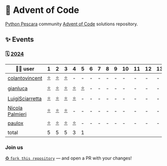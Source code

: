 # 🌠 Advent of Code

[Python Pescara](https://pescara.python.it) community [Advent of Code](https://adventofcode.com/) solutions repository.

## ✨ Events

### 🗓️ [2024](https://adventofcode.com/2024)

| 🧑‍💻 user                                               | 1                                                                                | 2                                                                                | 3                                                                          | 4   | 5   | 6   | 7   | 8   | 9   | 10  | 11  | 12  | 13  | 14  | 15  | 16  | 17  | 18  | 19  | 20  | 21  | 22  | 23  | 24  | 25  |
| ----------------------------------------------------- | -------------------------------------------------------------------------------- | -------------------------------------------------------------------------------- | -------------------------------------------------------------------------- | --- | --- | --- | --- | --- | --- | --- | --- | --- | --- | --- | --- | --- | --- | --- | --- | --- | --- | --- | --- | --- | --- |
| [colantovincent](https://github.com/Colantovincent)   | [⭐](https://github.com/Colantovincent/aoc2024/blob/main/day1.py)                | [⭐](https://github.com/Colantovincent/aoc2024/blob/main/day2.py)                | [⭐](https://github.com/Colantovincent/aoc2024/blob/main/day3.py)          | -   | -   | -   | -   | -   | -   | -   | -   | -   | -   | -   | -   | -   | -   | -   | -   | -   | -   | -   | -   | -   | -   |
| [gianluca](https://www.sci.unich.it/~amato/)          | [⭐](https://github.com/amato-gianluca/aoc2024/tree/main/puzzle1)                | [⭐](https://github.com/amato-gianluca/aoc2024/tree/main/puzzle2)                | [⭐](https://github.com/amato-gianluca/aoc2024/tree/main/puzzle3)          | [⭐](https://github.com/amato-gianluca/aoc2024/tree/main/puzzle4)   | [⭐](https://github.com/amato-gianluca/aoc2024/tree/main/puzzle5)    | -   | -   | -   | -   | -   | -   | -   | -   | -   | -   | -   | -   | -   | -   | -   | -   | -   | -   | -   | -   |
| [LuigiSciarretta](https://github.com/LuigiSciarretta) | [⭐](https://github.com/LuigiSciarretta/AdventOfCode24/blob/master/Day1/day1.py) | [⭐](https://github.com/LuigiSciarretta/AdventOfCode24/blob/master/Day2/day2.py) | [⭐](https://github.com/LuigiSciarretta/AdventOfCode24/blob/master/Day3/day3.py) | [⭐](https://github.com/LuigiSciarretta/AdventOfCode24/blob/master/Day4/day4.py) | -   | -   | -   | -   | -   | -   | -   | -   | -   | -   | -   | -   | -   | -   | -   | -   | -   | -   | -   | -   | -   |
| [Nicola Palmieri](https://github.com/n1c0p)                      | [⭐](https://github.com/n1c0p/AdventOfCode2024)       | [⭐](https://github.com/n1c0p/AdventOfCode2024)       | [⭐](https://github.com/n1c0p/AdventOfCode2024) | -   | -   | -   | -   | -   | -   | -   | -   | -   | -   | -   | -   | -   | -   | -   | -   | -   | -   | -   | -   | -   | -   |
| [paulox](https://www.paulox.net)                      | [⭐](https://github.com/pauloxnet/adventofcode/blob/main/aoc2024/day01.py)       | [⭐](https://github.com/pauloxnet/adventofcode/blob/main/aoc2024/day02.py)       | [⭐](https://github.com/pauloxnet/adventofcode/blob/main/aoc2024/day03.py) | [⭐](https://github.com/pauloxnet/adventofcode/blob/main/aoc2024/day04.py) | -   | -   | -   | -   | -   | -   | -   | -   | -   | -   | -   | -   | -   | -   | -   | -   | -   | -   | -   | -   | -   |
| total                                                 | 5                                                                                | 5                                                                                | 5                                                                          | 3   | 1    |     |     |     |     |     |     |     |     |     |     |     |     |     |     |     |     |     |     |     |     |

### Join us

[♻️ `fork this repository`](https://github.com/PythonPescara/advent-of-code/fork) — and open a PR with your changes!
